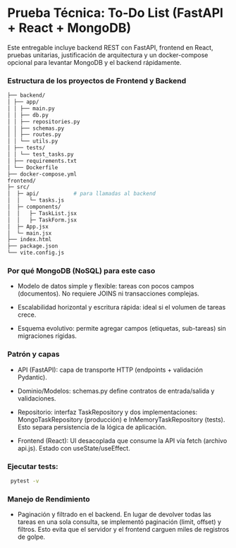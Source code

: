 # Prueba Técnica: To‑Do List (FastAPI + React + MongoDB)
Este entregable incluye backend REST con FastAPI, 
frontend en React, pruebas unitarias, 
justificación de arquitectura y un docker-compose opcional 
para levantar MongoDB y el backend rápidamente.
### Estructura de los proyectos de Frontend y Backend
```bash
├── backend/
│ ├── app/
│ │ ├── main.py
│ │ ├── db.py
│ │ ├── repositories.py
│ │ ├── schemas.py
│ │ ├── routes.py
│ │ └── utils.py
│ ├── tests/
│ │ └── test_tasks.py
│ ├── requirements.txt
│ └── Dockerfile
├── docker-compose.yml
frontend/
├─ src/
│  ├─ api/           # para llamadas al backend
│  │   └─ tasks.js
│  ├─ components/
│  │   ├─ TaskList.jsx
│  │   ├─ TaskForm.jsx
│  ├─ App.jsx
│  └─ main.jsx
├── index.html
├── package.json
└── vite.config.js
```

### Por qué MongoDB (NoSQL) para este caso

* Modelo de datos simple y flexible: tareas con pocos campos (documentos). No requiere JOINS ni transacciones complejas.

* Escalabilidad horizontal y escritura rápida: ideal si el volumen de tareas crece.

* Esquema evolutivo: permite agregar campos (etiquetas, sub-tareas) sin migraciones rígidas.

### Patrón y capas

* API (FastAPI): capa de transporte HTTP (endpoints + validación Pydantic).

* Dominio/Modelos: schemas.py define contratos de entrada/salida y validaciones.

* Repositorio: interfaz TaskRepository y dos implementaciones: MongoTaskRepository (producción) e InMemoryTaskRepository (tests). Esto separa persistencia de la lógica de aplicación.

* Frontend (React): UI desacoplada que consume la API vía fetch (archivo api.js). Estado con useState/useEffect.


### Ejecutar tests:
```bash
 pytest -v
```

### Manejo de Rendimiento

* Paginación y filtrado en el backend. En lugar de devolver todas las tareas en una sola consulta, se implementó paginación (limit, offset) y filtros. 
Esto evita que el servidor y el frontend carguen miles de registros de golpe.